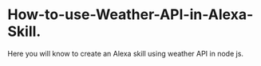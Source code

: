 # How-to-use-Weather-API-in-Alexa-Skill.
Here you will know to create an Alexa skill using weather API in node js.
